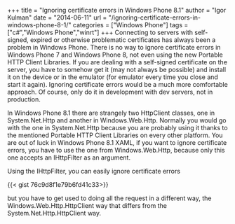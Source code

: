 +++
title = "Ignoring certificate errors in Windows Phone 8.1"
author = "Igor Kulman"
date = "2014-06-11"
url = "/ignoring-certificate-errors-in-windows-phone-8-1/"
categories = ["Windows Phone"]
tags = ["c#","Windows Phone","winrt"]
+++
Connecting to servers with self-signed, expired or otherwise problematic certificates has always been a problem in Windows Phone. There is no way to ignore certificate errors in Windows Phone 7 and Windows Phone 8, not even using the new Portable HTTP Client Libraries. If you are dealing with a self-signed certificate on the server, you have to somehow get it (may not always be possible) and install it on the device or in the emulator (for emulator every time you close and start it again). Ignoring certificate errors would be a much more comfortable approach. Of course, only do it in development with dev servers, not in production.

In Windows Phone 8.1 there are strangely two HttpClient classes, one in System.Net.Http and another in Windows.Web.Http. Normally you would go with the one in System.Net.Http because you are probably using it thanks to the mentioned Portable HTTP Client Libraries on every other platform. You are out of luck in Windows Phone 8.1 XAML, if you want to ignore certificate errors, you have to use the one from Windows.Web.Http, because only this one accepts an IHttpFilter as an argument.

<!--more-->

Using the IHttpFilter, you can easily ignore certificate errors

{{< gist 76c9d8f1e79b6fd41c33>}}

but you have to get used to doing all the request in a different way, the Windows.Web.Http.HttpClient way that differs from the System.Net.Http.HttpClient way.
